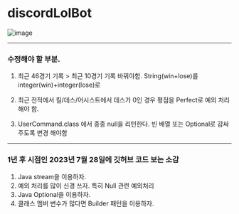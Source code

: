 # discordLolBot
![image](https://user-images.githubusercontent.com/64322765/201470093-81a20107-8fe0-4e4e-a398-ca0dfc5e0179.png)

---
### 수정해야 할 부분.

1. 최근 46경기 기록 > 최근 10경기 기록 바꿔야함. String(win+lose)를 integer(win)+integer(lose)로

2. 최근 전적에서 킬/데스/어시스트에서 데스가 0인 경우 평점을 Perfect로 예외 처리해야 함.

3. UserCommand.class 에서 종종 null을 리턴한다. 빈 배열 또는 Optional로 감싸주도록 변경 해야함


---
### 1년 후 시점인 2023년 7월 28일에 깃허브 코드 보는 소감
1. Java stream을 이용하자.
2. 예외 처리를 많이 신경 쓰자. 특히 Null 관련 예외처리
3. Java Optional을 이용하자.
4. 클래스 멤버 변수가 많다면 Builder 패턴을 이용하자.
   
